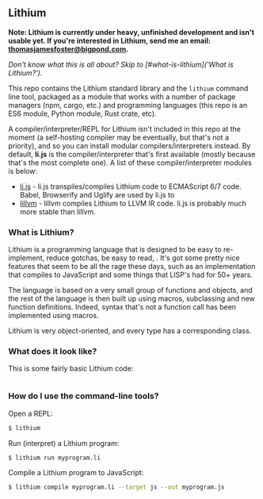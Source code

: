 Lithium
-------

**Note: Lithium is currently under heavy, unfinished development and isn't usable yet. If you're interested in Lithium, send me an email: [thomasjamesfoster@bigpond.com](thomasjamesfoster@bigpond.com).**

*Don't know what this is all about? Skip to [#what-is-lithium]('What is Lithium?').*

This repo contains the Lithium standard library and the `lithium` command line tool, packaged as a module that works with a number of package managers (npm, cargo, etc.) and programming languages (this repo is an ES6 module, Python module, Rust crate, etc).

A compiler/interpreter/REPL for Lithium isn't included in this repo at the moment (a self-hosting compiler may be eventually, but that's not a priority), and so you can install modular compilers/interpreters instead. By default, **li.js** is the compiler/interpreter that's first available (mostly because that's the most complete one). A list of these compiler/interpreter modules is below:

* [li.js](http://github.com/thomasfoster96/li.js) - li.js transpiles/compiles Lithium code to ECMAScript 6/7 code. Babel, Browserify and Uglify are used by li.js to 
* [lillvm](http://github.com/thomasfoster96/lillvm) - lillvm compiles Lithium to LLVM IR code. li.js is probably much more stable than lillvm.

### What is Lithium?

Lithium is a programming language that is designed to be easy to re-implement, reduce gotchas, be easy to read, *<insert buzz-word here>*. It's got some pretty nice features that seem to be all the rage these days, such as an implementation that compiles to JavaScript and some things that LISP's had for 50+ years.

The language is based on a very small group of functions and objects, and the rest of the language is then built up using macros, subclassing and new function definitions. Indeed, syntax that's not a function call has been implemented using macros.

Lithium is very object-oriented, and every type has a corresponding class. 

### What does it look like?

This is some fairly basic Lithium code:

```lithium

```

### How do I use the command-line tools?

Open a REPL:
```bash
$ lithium
```

Run (interpret) a Lithium program:
```bash
$ lithium run myprogram.li
```

Compile a Lithium program to JavaScript:
```bash
$ lithium compile myprogram.li --target js --out myprogram.js
```